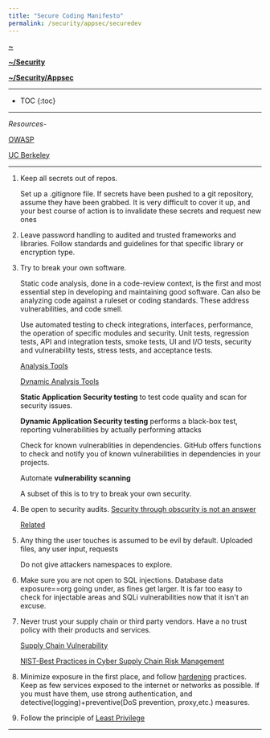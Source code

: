 ```yaml
---
title: "Secure Coding Manifesto"
permalink: /security/appsec/securedev
---
```


**[~](../../../README.md)**

**[~/Security](../../security.md)**

**[~/Security/Appsec](../appsec.md)**

---

* TOC
{:toc}

---

_Resources-_

[OWASP](https://owasp.org/www-project-secure-coding-practices-quick-reference-guide/migrated_content)

[UC Berkeley](https://security.berkeley.edu/secure-coding-practice-guidelines)

---

1. Keep all secrets out of repos.

   Set up a .gitignore file. If secrets have been pushed to a git repository, assume they have been grabbed. It is very difficult to cover it up, and your best course of action is to invalidate these secrets and request new ones

2. Leave password handling to audited and trusted frameworks and libraries. Follow standards and guidelines for that specific library or encryption type.

3. Try to break your own software.

   Static code analysis, done in a code-review context, is the first and most essential step in developing and maintaining good software. Can also be analyzing code against a ruleset or coding standards. These address vulnerabilities, and code smell.

   Use automated testing to check integrations, interfaces, performance, the operation of specific modules and security. Unit tests, regression tests, API and integration tests, smoke tests, UI and I/O tests, security and vulnerability tests, stress tests, and acceptance tests.

   [Analysis Tools](https://analysis-tools.dev/)

   [Dynamic Analysis Tools](https://github.com/analysis-tools-dev/dynamic-analysis)

   **Static Application Security testing** to test code quality and scan for security issues.

   **Dynamic Application Security testing** performs a black-box test, reporting vulnerabilities by actually performing attacks

   Check for known vulnerablities in dependencies. GitHub offers functions to check and notify you of known vulnerabilities in dependencies in your projects.

   Automate **vulnerability scanning**

   A subset of this is to try to break your own security.

4. Be open to security audits. [Security through obscurity is not an answer](https://www.pearsonitcertification.com/articles/article.aspx?p=2218577&seqNum=7#:~:text=Security%20through%20obscurity%20means%20that,trusted%20people%20from%20seeing%20it.)

   [Related](https://danielmiessler.com/study/security-by-obscurity/#goodbad)

5. Any thing the user touches is assumed to be evil by default. Uploaded files, any user input, requests

   Do not give attackers namespaces to explore.

6. Make sure you are not open to SQL injections. Database data exposure==org going under, as fines get larger. It is far too easy to check for injectable areas and SQLi vulnerabilities now that it isn't an excuse.

7. Never trust your supply chain or third party vendors. Have a no trust policy with their products and services.

   [Supply Chain Vulnerability](https://www.techtarget.com/searcherp/definition/supply-chain-security)

   [NIST-Best Practices in Cyber Supply Chain Risk Management](https://csrc.nist.gov/CSRC/media/Projects/Supply-Chain-Risk-Management/documents/briefings/Workshop-Brief-on-Cyber-Supply-Chain-Best-Practices.pdf)

8. Minimize exposure in the first place, and follow [hardening](https://elvindesouza.github.io/hardening/) practices. Keep as few services exposed to the internet or networks as possible. If you must have them, use strong authentication, and detective(logging)+preventive(DoS prevention, proxy,etc.) measures.

9. Follow the principle of [Least Privilege](https://elvindesouza.github.io/hardening/#least-privilege)

---
